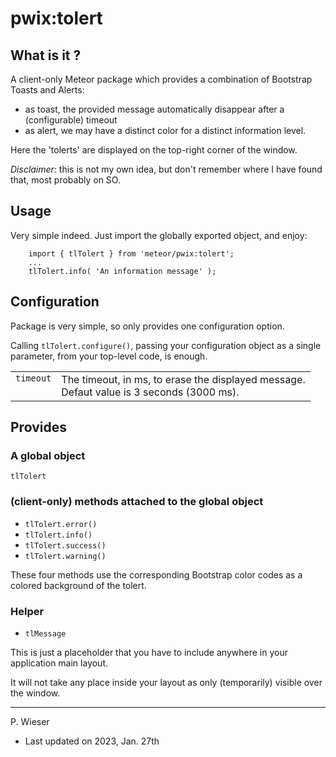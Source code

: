 # pwix:tolert

## What is it ?

A client-only Meteor package which provides a combination of Bootstrap Toasts and Alerts:
- as toast, the provided message automatically disappear after a (configurable) timeout
- as alert, we may have a distinct color for a distinct information level.

Here the 'tolerts' are displayed on the top-right corner of the window.

_Disclaimer_: this is not my own idea, but don't remember where I have found that, most probably on SO.

## Usage

Very simple indeed. Just import the globally exported object, and enjoy:

```
    import { tlTolert } from 'meteor/pwix:tolert';
    ...
    tlTolert.info( 'An information message' );
```

## Configuration

Package is very simple, so only provides one configuration option.

Calling `tlTolert.configure()`, passing your configuration object as a single parameter, from your top-level code, is enough.

<table>
<tr><td style="vertical-align:top;">
<code>timeout</code>
</td><td style="vertical-align:top;">
The timeout, in ms, to erase the displayed message.<br />
Defaut value is 3 seconds (3000 ms).
</td></tr>
</table>

## Provides

### A global object

`tlTolert`

### (client-only) methods attached to the global object

- `tlTolert.error()`
- `tlTolert.info()`
- `tlTolert.success()`
- `tlTolert.warning()`

These four methods use the corresponding Bootstrap color codes as a colored background of the tolert.

### Helper

- `tlMessage`

This is just a placeholder that you have to include anywhere in your application main layout.

It will not take any place inside your layout as only (temporarily) visible over the window.

---
P. Wieser
- Last updated on 2023, Jan. 27th
